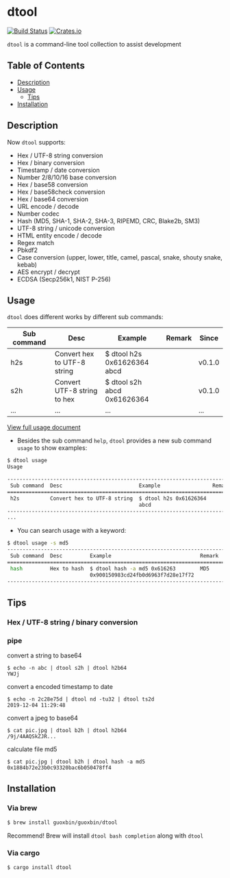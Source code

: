 # dtool

[![Build Status](https://travis-ci.org/guoxbin/dtool.svg?branch=master)](https://travis-ci.org/guoxbin/dtool)
[![Crates.io](https://img.shields.io/crates/v/dtool)](https://crates.io/crates/dtool)

`dtool` is a command-line tool collection to assist development

## Table of Contents

- [Description](#description)
- [Usage](#usage)
  - [Tips](#tips)
- [Installation](#installation)

## Description

Now `dtool` supports: 

- Hex / UTF-8 string conversion
- Hex / binary conversion
- Timestamp / date conversion
- Number 2/8/10/16 base conversion
- Hex / base58 conversion
- Hex / base58check conversion
- Hex / base64 conversion
- URL encode / decode
- Number codec
- Hash (MD5, SHA-1, SHA-2, SHA-3, RIPEMD, CRC, Blake2b, SM3)
- UTF-8 string / unicode conversion
- HTML entity encode / decode
- Regex match
- Pbkdf2
- Case conversion (upper, lower, title, camel, pascal, snake, shouty snake, kebab)
- AES encrypt / decrypt
- ECDSA (Secp256k1, NIST P-256)

## Usage

`dtool` does different works by different sub commands:

|Sub command|           Desc            |                                                                                      Example                                                                                      |        Remark        |Since |
|-----------|---------------------------|-----------------------------------------------------------------------------------------------------------------------------------------------------------------------------------|----------------------|------|
|    h2s    |Convert hex to UTF-8 string|                                                                          $ dtool h2s 0x61626364<br>abcd                                                                           |                      |v0.1.0|
|    s2h    |Convert UTF-8 string to hex|                                                                          $ dtool s2h abcd<br>0x61626364                                                                           |                      |v0.1.0|
|    ...    |...|                                                                          ...                                                                           |                      |...|

[View full usage document](./docs/Usage.md)

* Besides the sub command `help`, `dtool` provides a new sub command `usage` to show examples:

```bash
$ dtool usage
Usage

----------------------------------------------------------------------------------
 Sub command  Desc                         Example                 Remark  Since 
==================================================================================
 h2s          Convert hex to UTF-8 string  $ dtool h2s 0x61626364          v0.1.0 
                                           abcd                             
----------------------------------------------------------------------------------
...
```

* You can search usage with a keyword:
```bash
$ dtool usage -s md5
------------------------------------------------------------------------------
 Sub command  Desc         Example                             Remark  Since 
==============================================================================
 hash         Hex to hash  $ dtool hash -a md5 0x616263        MD5     v0.2.0 
                           0x900150983cd24fb0d6963f7d28e17f72           
------------------------------------------------------------------------------

```

## Tips

### Hex / UTF-8 string / binary conversion

### pipe 
convert a string to base64
```
$ echo -n abc | dtool s2h | dtool h2b64
YWJj
```

convert a encoded timestamp to date
```
$ echo -n 2c28e75d | dtool nd -tu32 | dtool ts2d
2019-12-04 11:29:48
```

convert a jpeg to base64
```
$ cat pic.jpg | dtool b2h | dtool h2b64
/9j/4AAQSkZJR...
```

calculate file md5
```
$ cat pic.jpg | dtool b2h | dtool hash -a md5
0x1884b72e23b0c93320bac6b050478ff4
```

## Installation
### Via brew 
```bash
$ brew install guoxbin/guoxbin/dtool
```
Recommend! Brew will install `dtool bash completion` along with `dtool`

### Via cargo
```bash
$ cargo install dtool
```

